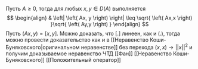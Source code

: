 Пусть $A \geq 0$, тогда для любых $x, y \in D(A)$ выполняется $$
\begin{align}
& \left| \left( Ax, y \right) \right| \leq \sqrt{ \left( Ax,x \right) }\sqrt{ \left( Ay,y \right)  }
\end{align}
$$
Пусть $\left( Ax, y \right)=\left[ x,y \right]$.
Можно доказать, что $\left[ . \right]$ линеен, как и $\left( . \right)$, тогда можно провести доказательство как и в [[Неравенство Коши-Буняковского|оригинальном неравенстве]] без перехода $\left( x,x \right)\to||x||^{2}$ и получим доказываемое неравенство ЧТД
[[Фан]] [[Неравенство Коши-Буняковского]] [[Положительный оператор]]